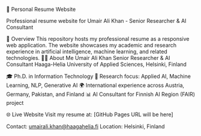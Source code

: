 📄 Personal Resume Website

Professional resume website for Umair Ali Khan - Senior Researcher & AI Consultant

🎯 Overview
This repository hosts my professional resume as a responsive web application. The website showcases my academic and research experience in artificial intelligence, machine learning, and related technologies.
👨‍💻 About Me
Umair Ali Khan
Senior Researcher & AI Consultant
Haaga-Helia University of Applied Sciences, Helsinki, Finland

🎓 Ph.D. in Information Technology
🔬 Research focus: Applied AI, Machine Learning, NLP, Generative AI
🌍 International experience across Austria, Germany, Pakistan, and Finland
📊 AI Consultant for Finnish AI Region (FAIR) project

🌐 Live Website
Visit my resume at: [GitHub Pages URL will be here]

Contact: umairali.khan@haagahelia.fi
Location: Helsinki, Finland